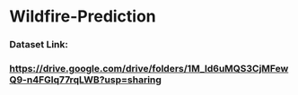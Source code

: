 # Wildfire-Prediction
### Dataset Link: 
### https://drive.google.com/drive/folders/1M_ld6uMQS3CjMFewQ9-n4FGlq77rqLWB?usp=sharing
